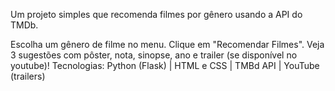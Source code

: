 Um projeto simples que recomenda filmes por gênero usando a API do TMDb.

Escolha um gênero de filme no menu.
Clique em "Recomendar Filmes".
Veja 3 sugestões com pôster, nota, sinopse, ano e trailer (se disponível no youtube)!
Tecnologias: Python (Flask) | HTML e CSS | TMBd API | YouTube (trailers)
